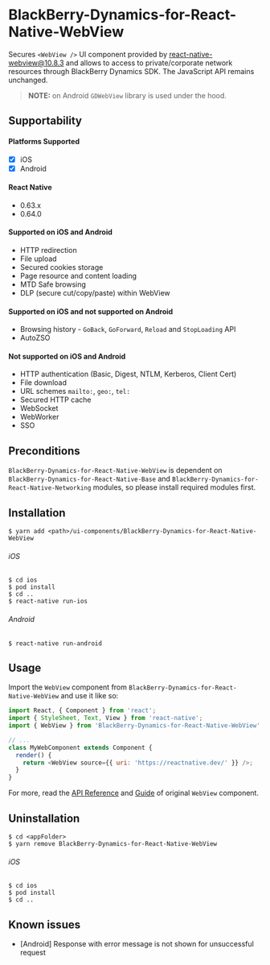 # BlackBerry-Dynamics-for-React-Native-WebView

Secures `<WebView />` UI component provided by [react-native-webview@10.8.3](https://github.com/react-native-webview/react-native-webview) and allows to access to private/corporate network resources through BlackBerry Dynamics SDK. The JavaScript API remains unchanged.

> **NOTE:** on Android `GDWebView` library is used under the hood.

## Supportability

#### Platforms Supported

- [x] iOS
- [x] Android

#### React Native
 - 0.63.x
 - 0.64.0

#### Supported on iOS and Android
 - HTTP redirection
 - File upload
 - Secured cookies storage
 - Page resource and content loading
 - MTD Safe browsing
 - DLP (secure cut/copy/paste) within WebView

 #### Supported on iOS and not supported on Android
 - Browsing history - `GoBack`, `GoForward`, `Reload` and `StopLoading` API
 - AutoZSO

#### Not supported on iOS and Android
 - HTTP authentication (Basic, Digest, NTLM, Kerberos, Client Cert)
 - File download
 - URL schemes `mailto:`, `geo:`, `tel:`
 - Secured HTTP cache
 - WebSocket
 - WebWorker
 - SSO

## Preconditions
`BlackBerry-Dynamics-for-React-Native-WebView` is dependent on `BlackBerry-Dynamics-for-React-Native-Base` and `BlackBerry-Dynamics-for-React-Native-Networking` modules, so please install required modules first.

## Installation

    $ yarn add <path>/ui-components/BlackBerry-Dynamics-for-React-Native-WebView

###### iOS
    $ cd ios
    $ pod install
    $ cd ..
    $ react-native run-ios
###### Android
    $ react-native run-android

## Usage

Import the `WebView` component from `BlackBerry-Dynamics-for-React-Native-WebView` and use it like so:

```javascript
import React, { Component } from 'react';
import { StyleSheet, Text, View } from 'react-native';
import { WebView } from 'BlackBerry-Dynamics-for-React-Native-WebView';

// ...
class MyWebComponent extends Component {
  render() {
    return <WebView source={{ uri: 'https://reactnative.dev/' }} />;
  }
}
```

For more, read the [API Reference](https://github.com/react-native-community/react-native-webview/blob/v10.8.3/docs/Reference.md) and [Guide](https://github.com/react-native-community/react-native-webview/blob/v10.8.3/docs/Guide.md) of original `WebView` component.

## Uninstallation
    $ cd <appFolder>
    $ yarn remove BlackBerry-Dynamics-for-React-Native-WebView

###### iOS
    $ cd ios
    $ pod install
    $ cd ..

## Known issues
 - [Android] Response with error message is not shown for unsuccessful request
